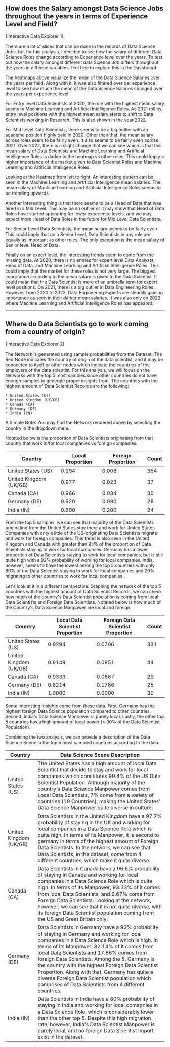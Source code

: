 ## How does the Salary amongst Data Science Jobs throughout the years in terms of Experience Level and Field?

{Interactive Data Explorer 1}

There are a lot of slices that can be done in the records of Data Science Jobs, but for this analysis, I decided to see how the salary of different Data Science Roles change according to Experience level over the years. To test out how the salary amongst different data Science Job differs throughout the years in different variables, feel free to explore this in the Dashboard.

The heatmaps above visualize the mean of the Data Science Salaries over the years per field. Along with it, it was also filtered over per experience level to see how much the mean of the Data Science Salaries changed over the years per experience level.

For Entry level Data Scientists at 2020, the role with the highest mean salary seems to Machine Learning and Artificial Intelligence Roles. As 2021 roll by, entry level positions with the highest mean salary starts to shift to Data Scientists working in Research. This is also shown in the year 2022.

For Mid Level Data Scientists, there seems to be a big outlier with an academe position highly paid in 2020. Other than that, the mean salary across roles seem to be fairly even. It also seems to be fairly even across 2021. Over 2022, there is a slight change that we can see which is that the mean salary of Data Scientists and Machine Learning and Artificial Intelligence Roles is darker in the heatmap vs other roles. This could imply a higher importance of the market given to Data Scientist Roles and Machine Learning and Artificial Intelligence Roles.

Looking at the Heatmap from left to right. An interesting pattern can be seen in the Machine Learning and Artificial Intelligence mean salaries. The mean salary of Machine Learning and Artificial Intelligence Roles seems to be trending upwards. 

Another Interesting thing is that there seems to be a Head of Data that was hired in a Mid Level. This may be an outlier or it may show that Head of Data Roles have started appearing for lower experience levels, and we may expect more Head of Data Roles in the future for Mid Level Data Scientists.

For Senior Level Data Scientists, the mean salary seems to be fairly even. This could imply that on a Senior Level, Data Scientists in any role are equally as important as other roles. The only exception is the mean salary of Senior level Head of Data.

Finally on an expert level, the interesting trends seem to come from the missing data. At 2020, there is no entries for expert level Data Analysts, Head of Data, and Machine Learning and Artificial Intelligence Roles. This could imply that the market for these roles is not very large. The biggest importance according to the mean salary is given to the Data Scientist. It could mean that the Data Scientist is more of an umbrella term for expert level positions. On 2021, there is a big outlier in Data Engineering Roles. However, from 2020 to 2022, Data Engineering Experts are steadily gaining importance as seen in their darker mean salaries. It was also only on 2022 where Machine Learning and Artificial Intelligence Roles has appeared. 

----


## Where do Data Scientists go to work coming from a country of origin?

{Interactive Data Explorer 2}

The Network is generated using sample probabilities from the Dataset. The Red Node indicates the country of origin of the data scientist, and it may be connected to itself or other nodes which indicate the countries of the employers of the data scientist. For this analysis, we will focus on the Networks with the top 5 most samples since other countries do not have enough samples to generate proper insights from. The countries with the highest amount of Data Scientist Records are the following:

    * United States (US)
    * United Kingdom (UK/GB)
    * Canada (CA)
    * Germany (DE)
    * India (IN)

A Simple Note: You may find the Network rendered above by selecting the country in the dropdown menu.

Notated below is the proportion of Data Scientists originating from that country that work in/for local companies vs foreign companies.


Country | Local Proportion | Foreign Proportion | Count
---------|-------------------|------------------- | ---------
United States (US) | 0.994 | 0.006 | 354
United Kingdom (UK/GB) | 0.977 | 0.023 | 37 
Canada (CA) | 0.966 | 0.034 | 30
Germany (DE) | 0.920 | 0.080 | 28
India (IN) | 0.800 | 0.200 | 24

From the top 5 samples, we can see that majority of the Data Scientists originating from the United States stay there and work for United States Companies with only a little of the US-originating Data Scientists migrate and work for foreign companies. This trend is also seen in the United Kingdom and Canada with greater than 95% of the proportion of Data Scientists staying to work for local companies. Germany has a lower proportion of Data Scientists staying to work for local companies, but is still quite high with a 92% probability of working for local companies. India, however, seems to have the lowest among the top 5 countries with only 80% of the Data Scientist staying to work for local companies and 20% migrating to other countries to work for local companies.

Let's look at it in a different perspective. Graphing the network of the top 5 countries with the highest amount of Data Scientist Records, we can check how much of the country's Data Scientist population is coming from local Data Scientists and Foreign Data Scientists. Notated below is how much of the Country's Data Science Manpower are local and foreign

Country | Local Data Scientist Proportion | Foreign Data Scientist Proportion | Count
---------|-------------------|------------------- | -----------
United States (US) | 0.9294 | 0.0706 | 331
United Kingdom (UK/GB) | 0.9149 | 0.0851 | 44
Canada (CA) | 0.9333 | 0.0667 | 29
Germany (DE) | 0.8214 | 0.1786 | 25
India (IN) | 1.0000 | 0.0000 | 30

Some interesting insights come from these data. First, Germany has the highest foreign Data Science population compared to other countries. Second, India's Data Science Manpower is purely local. Lastly, the other top 5 countries has a high amount of local power (> 90% of the Data Scientist Population). 

Combining the two analysis, we can provide a description of the Data Science Scene in the top 5 most sampled countries according to the data.

Country | Data Science Scene Description
--------|--------------------------------
United States (US) | The United States has a high amount of local Data Scientist that decide to stay and work for local companies which constitutes 99.4% of the US Data Scientist Population. Although majority of the country's Data Science Manpower comes from Local Data Scientists, 7% come from a variety of countries (19 Countries), making the United States' Data Science Manpower quite diverse in culture.
United Kingdom (UK/GB) | Data Scientists in the United Kingdom have a 97.7% probability of staying in the UK and working for local companies in a Data Science Role which is quite high. In terms of its Manpower, it is second to germany in terms of the highest amount of Foreign Data Scientists. In the network, we can see that Data Scientists, in the dataset, come from 4 different countries, which make it quite diverse.
Canada (CA) | Data Scientists in Canada have a 96.6% probability of staying in Canada and working for local companies in a Data Science Role which is quite high. In terms of its Manpower, 93.33% of it comes from local Data Scientists, and 6.67% come from Foreign Data Scientists. Looking at the network, however, we can see that it is not quite diverse, with its foreign Data Scientist population coming from the US and Great Britain only.
Germany (DE) | Data Scientists in Germany have a 92% probability of staying in Germany and working for local companies in a Data Science Role which is high. In terms of its Manpower, 82.14% of it comes from local Data Scientists and 17.86% comes from foreign Data Scientists. Among the 5, Germany is the country with the highest Foreign Data Scientist Proportion. Along with that, Germany has quite a diverse Foreign Data Scientist population which comprises of Data Scientists from 4 different countries. 
India (IN) | Data Scientists in India have a 80% probability of staying in India and working for local comapnies in a Data Science Role, which is considerably lower than the other top 5. Despite this high migration rate, however, India's Data Scientist Manpower is purely local, and no foreign Data Scientist Import exist in the dataset.

